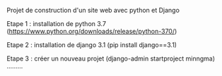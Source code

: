 Projet de construction d'un site web avec python et Django

Etape 1 : installation de python 3.7 (https://www.python.org/downloads/release/python-370/)

Etape 2 : installation de django 3.1 (pip install django==3.1)

Etape 3 : créer un nouveau projet (django-admin startproject minngma)
.........





<!---
ousseni99/ousseni99 is a ✨ special ✨ repository because its `README.md` (this file) appears on your GitHub profile.
You can click the Preview link to take a look at your changes.
Doctorant en médecine , Master 2 santé publique : expert des systèmes d'information en santé
--->
